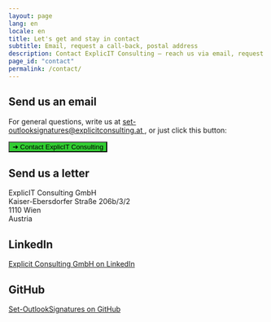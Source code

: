 ```yaml
---
layout: page
lang: en
locale: en
title: Let's get and stay in contact
subtitle: Email, request a call-back, postal address
description: Contact ExplicIT Consulting – reach us via email, request a call-back, or send a letter. Find our LinkedIn and GitHub links for more ways to connect.
page_id: "contact"
permalink: /contact/
---
```

<h2>Send us an email</h2>
<p>
  For general questions, write us at 
  <a href="mailto:set-outlooksignatures@explicitconsulting.at">
    set-outlooksignatures@explicitconsulting.at
  </a>, or just click this button:
</p>
<p>
  <a href="mailto:set-outlooksignatures@explicitconsulting.at">
    <button class="button is-custom-color is-link is-normal is-hovered has-text-black has-text-weight-bold" style="background-color: limegreen">
      ➔ Contact ExplicIT Consulting
    </button>
  </a>
</p>

<h2>Send us a letter</h2>
<p>
  ExplicIT Consulting GmbH<br>
  Kaiser-Ebersdorfer Straße 206b/3/2<br>
  1110 Wien<br>
  Austria
</p>

<h2>LinkedIn</h2>
<p>
  <a href="https://www.linkedin.com/company/explicit-consulting-gmbh">
    Explicit Consulting GmbH on LinkedIn
  </a>
</p>

<h2>GitHub</h2>
<p>
  <a href="https://github.com/Set-OutlookSignatures">
    Set-OutlookSignatures on GitHub
  </a>
</p>
